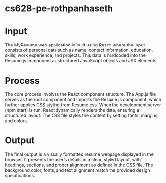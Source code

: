 # cs628-pe-rothpanhaseth

# Input

The MyResume web application is built using React, where the input consists of personal data such as name, contact information, education, skills, work experience, and projects. This data is hardcoded into the Resume.js component as structured JavaScript objects and JSX elements.

# Process

The core process involves the React component structure. The App.js file serves as the root component and imports the Resume.js component, which further applies CSS styling from Resume.css. When the development server (npm start) is run, React dynamically renders the data, ensuring a structured layout. The CSS file styles the content by setting fonts, margins, and colors.

# Output

The final output is a visually formatted resume webpage displayed in the browser. It presents the user’s details in a clear, styled layout, with headings, sections, and proper alignment as defined in the CSS file. The background color, fonts, and text alignment match the provided design specifications.